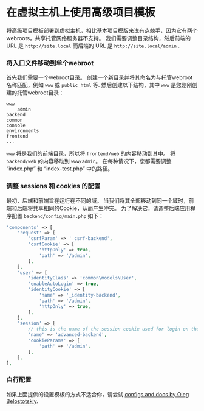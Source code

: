 在虚拟主机上使用高级项目模板
==================================

将高级项目模板部署到虚拟主机，相比基本项目模版来说有点棘手，因为它有两个webroots，共享托管网络服务器不支持。 我们需要调整目录结构，然后前端的 URL 是 `http://site.local` 而后端的 URL 是 `http://site.local/admin` . 

### 将入口文件移动到单个webroot

首先我们需要一个webroot目录。 创建一个新目录并将其命名为与托管webroot名称匹配，例如 `www` 或 `public_html` 等. 然后创建以下结构，其中 `www` 是您刚刚创建的托管webroot目录：

```
www
    admin
backend
common
console
environments
frontend
...
```

`www` 将是我们的前端目录，所以将 `frontend/web` 的内容移动到其中。 将 `backend/web` 的内容移动到 `www/admin`。 在每种情况下，您都需要调整 “index.php” 和 “index-test.php” 中的路径。

### 调整 sessions 和 cookies 的配置

最初，后端和前端旨在运行在不同的域。 当我们将其全部移动到同一个域时，前端和后端将共享相同的Cookie，从而产生冲突。 为了解决它，请调整后端应用程序配置 `backend/config/main.php` 如下：

```php
'components' => [
    'request' => [
        'csrfParam' => '_csrf-backend',
        'csrfCookie' => [
            'httpOnly' => true,
            'path' => '/admin',
        ],
    ],
    'user' => [
        'identityClass' => 'common\models\User',
        'enableAutoLogin' => true,
        'identityCookie' => [
            'name' => '_identity-backend',
            'path' => '/admin',
            'httpOnly' => true,
        ],
    ],
    'session' => [
        // this is the name of the session cookie used for login on the backend
        'name' => 'advanced-backend',
        'cookieParams' => [
            'path' => '/admin',
        ],
    ],
],
```

### 自行配置

如果上面提供的设置模板的方式不适合你，请尝试
[configs and docs by Oleg Belostotskiy](https://github.com/mickgeek/yii2-advanced-one-domain-config).
